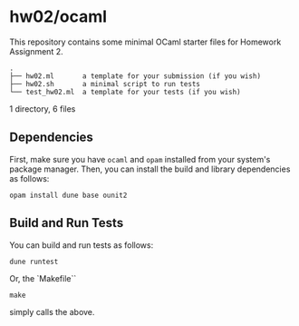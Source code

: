 # hw02/ocaml

This repository contains some minimal OCaml starter files for Homework Assignment 2.

```
.
├── hw02.ml       a template for your submission (if you wish)
├── hw02.sh       a minimal script to run tests
└── test_hw02.ml  a template for your tests (if you wish)
```

1 directory, 6 files

## Dependencies

First, make sure you have `ocaml` and `opam` installed from your system's package manager. Then, you can install the build and library dependencies as follows:

```
opam install dune base ounit2
```

## Build and Run Tests

You can build and run tests as follows:

```
dune runtest
```

Or, the `Makefile``

```
make
```

simply calls the above.